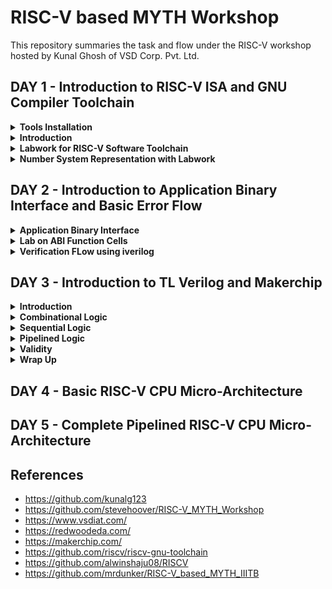 # RISC-V based MYTH Workshop

This repository summaries the task and flow under the RISC-V workshop hosted by Kunal Ghosh of VSD Corp. Pvt. Ltd. 


## DAY 1 - Introduction to RISC-V ISA and GNU Compiler Toolchain

<details>
<summary><strong>Tools Installation</strong></summary>

Under this section, we go over the necessary tool installations for RISC-V based MYTH workshop. The system used is Zorin OS 16.3, and kernel version - 5.15.0-50-generic.

- Follow the steps.

```bash
sudo apt install libboost-all-dev
git clone https://github.com/kunalg123/riscv_workshop_collaterals.git
cd riscv_workshop_collaterals
chmod +x run.sh
./run.sh
```

- Once run, a make error occurs. It is ignored and and the following commands are given

 ```bash
cd ~/riscv_toolchain/iverilog/
git checkout --track -b v10-branch origin/v10-branch
git pull 
chmod 777 autoconf.sh 
./autoconf.sh 
./configure 
make
sudo make install
```


- Now set the PATH variable in .bashrc file

```bash
gedit .bashrchttps://vsdiat.com/home
#Instead of shant put your username
export PATH="/home/shant/riscv_toolchain/riscv64-unknown-elf-gcc-8.3.0-2019.08.0-x86_64-linux-ubuntu14/bin:$PATH" 
source .bashrc
```
 
</details>


<details>
<summary><strong>Introduction</strong></summary>

RISC-V is an open-source instruction set architecture (ISA) for computer processors. An instruction set architecture defines the set of instructions that a processor can execute and the organization and behaviour of those instructions. RISC-V is unique in that any single company or organization does not own it. and it is freely available for anyone to use, modify, and implement without the need for licensing fees or proprietary restrictions.

![risc1](https://github.com/Shant1R/RISC-V/assets/59409568/a9782f60-fa86-454a-af08-6a7d56a4c4e2)
 
 - Application software (apps) and hardware are linked by 'system software'.There are various layers of **system software**. This includes major components like Compiler and Assembler.
 - The compiler compiles high-level codes like C and C++ to Instructions(eg: the codes inside .exe files) that can be read by the Assembler.
 - The Assembler converts it into binary codes which the machine can understand. The instructions act as an interface between the high-level language and the machine language.
 - The converted binary is then given to an RTL snippet that understands the instruction. This is done by a Hardware Description Language (HDL).
 - This is basically called RTL implementation and a netlist is being generated. with this, a physical design implementation of the design is generated.

The RISC-V has been designed to support extensive customization and specialization which can be extended  with  one  or  more  optional  instruction-set  extensions,  but  the  base  integer instructions cannot be redefine. The different instructions included in RISC-V are listed below.

1. Pseudo instructions - For e.g- mv,li,ret etc
2. Base integer instruction (RV64I, RV32I)-For e.g-lui,addi etc
3. Multiply extension (RV64M) -For e.g- mulw,divw etc
4. Single and double floating point instruction (RV64F, RV64D) -For e.g- flw,fadd etc
5. Application binary instruction 
6. Memory allocation and stack pointer

</details>


<details>
<summary><strong>Labwork for RISC-V Software Toolchain</strong></summary>
 
Under this section, we first create a C program file and verify if the logic using gcc. Here we have made a program to sum all the numbers from 1 to 50. Code for sum1toN.c ->

```bash
#include <stdio.h>
int main(){
int n = 50,sum=0,i;
for(i=0;i<=n;i++)
{
    sum= sum +i;
}
printf("The sum of %d consecutive numbers is :%d \n",n,sum);
return 0;
}
```

- Now we execute the code using RISC-V compiler. This gives us the assembly level solution. The code is coverted to RISC-V ISA.

```bash
/home/shant/riscv_toolchain/riscv64-unknown-elf-gcc-8.3.0-2019.08.0-x86_64-linux-ubuntu14/bin/riscv64-unknown-elf-gcc -O1 -mabi=lp64 -march=rv64i -o sum1toN.o sum1toN.c
/home/shant/riscv_toolchain/riscv64-unknown-elf-gcc-8.3.0-2019.08.0-x86_64-linux-ubuntu14/bin/riscv64-unknown-elf-objdump -d sum1toN.o | less
```
- The first commmand line generates the ISA file and the second command gives a detailed insight.
- It can be calculated using the memory locations, how many instructions are given. For this example, we can verify by counting.
- We have total 36 instructions.

![Screenshot from 2023-08-21 14-32-16](https://github.com/Shant1R/RISC-V/assets/59409568/6223591e-74cd-4fd4-9d16-d6a2dc7929bb)


- Introducting ***spike*** debugger. It helps to check upon the data stored at a location before and after the statement execution. It also provides a proper output similar to incase of using gcc compiler.
- To **compile** the Code 

```bash
./riscv_toolchain/riscv64-unknown-elf-gcc-8.3.0-2019.08.0-x86_64-linux-ubuntu14/bin/spike pk sum1toN.o
```

![Screenshot from 2023-08-21 14-12-31](https://github.com/Shant1R/RISC-V/assets/59409568/edebc8cc-5916-4b2f-9eb7-2645f61b26b2)

- To **debug** the code.

```bash
/riscv_toolchain/riscv64-unknown-elf-gcc-8.3.0-2019.08.0-x86_64-linux-ubuntu14/bin/spike -d pk sum1toN.o
(spike) until pc 0 101aa
bbl loader
(spike) 
core   0: 0x00000000000101aa (0x03200793) li      a5, 50
(spike) reg 0 a5
0x0000000000000032
(spike) 
core   0: 0x00000000000101ae (0xfef42223) sw      a5, -28(s0)

```
![Screenshot from 2023-08-21 14-37-32](https://github.com/Shant1R/RISC-V/assets/59409568/e9e58ccf-972d-4361-8a16-9805eea676ab)



- To **exit** the debugger.

```bash
(spike) q
```
![Screenshot from 2023-08-21 14-37-35](https://github.com/Shant1R/RISC-V/assets/59409568/e3ba0032-4985-4270-8cd0-93639e9043fe)

 
</details>


<details>

<summary><strong>Number System Representation with Labwork </strong></summary>

In RISC-V and computer architecture in general, several terms relate to data representation and storage. Let's explore them:

1. **Byte:** - A byte is the fundamental unit of data storage and representation in computers. It consists of 8 bits and can represent a single character or value.

2. **Word:** - A word typically refers to the natural data size that a processor operates with. In RISC-V, the term "word" can vary based on the architecture. For example, in RV32 (32-bit architecture), a word is 4 bytes (32 bits), while in RV64 (64-bit architecture), a word is 8 bytes (64 bits).

3. **Double Word:** - A double word is twice the size of a word. In RISC-V, for example, in RV32, a double word is 8 bytes (64 bits), and in RV64, a double word is 16 bytes (128 bits).

4. **Least Significant Bit (LSB):** -  The least significant bit is the lowest-order bit in a binary representation. 

5. **Most Significant Bit (MSB):** -  The most significant bit is the highest-order bit in a binary representation. It has the greatest influence on the overall value of a number. The MSB is the bit that represents the largest power of two.


6. **Endianess:** - Endianess refers to how multi-byte data is stored in memory. In a big-endian system, the most significant byte is stored at the lowest memory address, while in a little-endian system, the least significant byte is stored at the lowest memory address. RISC-V supports both big-endian and little-endian modes.

7. **Byte addressing** -  is a memory addressing scheme used in computer systems to identify and access individual bytes of data within the computer's memory. In byte addressing, each individual byte in the memory has a unique address, allowing direct access to and manipulation of single bytes of data. In RISC-V, like in many other computer architectures, memory is byte-addressable.

Understanding these terms is crucial when working with data representation, memory allocation, and programming in computer systems, including the RISC-V architecture.

Integer number representation refers to the method used to represent whole numbers (integers) within a computer's memory or processor. There are different ways to represent integers in binary form, which is the fundamental language of computers. On a high level, we recognize numbers as decimals but computers recognize them as binary (1's or 0's). So binary conversion is key here.

***Unsigned Numbers***
  
- Unsigned numbers are a type of integer representation that only includes non-negative integers. These numbers do not have a sign bit to indicate whether they are positive or negative; they represent values greater than or equal to zero. In binary representation, all the bits are used to represent the magnitude of the number, and there is no need to allocate a bit for the sign.

- Unsigned numbers are often used in situations where negative values are not relevant or meaningful. They can represent quantities, indices, counts, and other values that are always positive or zero.

![Screenshot from 2023-08-21 00-15-15](https://github.com/Shant1R/RISC-V/assets/59409568/fe9c1f86-1a27-43b8-8937-1877f5e8a835)


***Signed Number***

- Signed numbers are a type of integer representation that includes both positive and negative integers. In computer systems, signed numbers are represented using various methods to indicate the sign and magnitude of the number.
- Two's complement is the most widely used method for representing signed integers in computers. In this method, the leftmost bit (the most significant bit) is the sign bit. A value of 0 in the sign bit represents a positive number, and a value of 1 represents a negative number. The remaining bits represent the magnitude of the number in binary form.
- To negate a number in two's complement, you invert all the bits (change 0s to 1s and vice versa) and then add 1 to the result. This method simplifies arithmetic operations and eliminates the need for a separate subtraction circuit.

***Lab 1***

- Under this, we execute the code to find out the biggest 64 bit number stored, using the c file unsigned.c

```bash
#include <stdio.h>
#include <math.h>
int main() {
unsigned long long int max = (unsigned long long int) (pow(2,64) -1);
printf("highest number represented by unsigned long long int is %llu\n", max);
return 0;
}
```

- Upon execution, we determine the highest numerical value.

![Screenshot from 2023-08-21 14-54-16](https://github.com/Shant1R/RISC-V/assets/59409568/bf9f1797-f283-4ff1-8015-884b9e80efd0)

- This can be verified by putting power value more than 64, we will still get the same value.
- Upon going below, we get a smaller value.
- In case, we multiply the value by -1 in the code, we get output as 0.

```bash
unsigned long long int max = (unsigned long long int) (pow(2,10) * -1);
```

![Screenshot from 2023-08-21 15-00-49](https://github.com/Shant1R/RISC-V/assets/59409568/b8130b2d-f78a-4a7e-b97d-bb85721dec5a)

- To obtain a negetive value, we would remove the *unsigned* keyword.

```bash
long long int max = (long long int) (pow(2,10) * -1);
```

![Screenshot from 2023-08-21 15-05-49](https://github.com/Shant1R/RISC-V/assets/59409568/14d1fbb6-486a-447f-bc28-1de932b37240)


***Lab 2***

- Under this lab, we have been provided with the code to find the highest and lowest of the 64 bit signed numbers.
- Code for signed.c

```bash
#include <stdio.h>
#include <math.h>
int main() {
long long int max = (int) (pow(2,63) -1);
long long int min = (int) (pow(2,63) * -1);
printf("highest number represented by long long int is %lld\n", max);
printf("lowest number represented by long long int is %lld\n", min);
return 0;
```

- This gives incorrerct output for the values. We rectify the error and execute using RISC-V compiler.
- Debugged Code for signed.c


```bash
#include <stdio.h>
#include <math.h>
int main() {
long long int max = (long long int) (pow(2,63) -1);
long long int min = (long long int) (pow(2,63) * -1);
printf("highest number represented by long long int is %lld\n", max);
printf("lowest number represented by long long int is %lld\n", min);
return 0;
```
  

![Screenshot from 2023-08-21 15-11-37](https://github.com/Shant1R/RISC-V/assets/59409568/87cba4d0-4842-46dd-a28d-31f2dbe11920)

Table for memory size along with the format specifier for various data types.

![Screenshot from 2023-08-21 15-13-33](https://github.com/Shant1R/RISC-V/assets/59409568/7aab2123-77f1-4e48-8631-c78a93da9ce3)

 
</details>






## DAY 2 - Introduction to Application Binary Interface and Basic Error Flow

<details>

<summary><strong>Application Binary Interface</strong></summary>

The Application Binary Interface (ABI) is a set of rules and conventions that dictate how binary code communicates and interacts with other binary code, usually across different components of a software system or even across different software systems. In simpler terms, it defines how functions are called, how data is organized, and how components cooperate at the binary level. ABIs are crucial for enabling interoperability between different software components, whether they're compiled by the same or different compilers, or even running on different hardware architectures. Operating systems, libraries, and various programming languages need to adhere to a specific ABI to ensure that their binary components can work together seamlessly.

There are different interfaces in a computer system. 

![Screenshot from 2023-08-21 15-26-45](https://github.com/Shant1R/RISC-V/assets/59409568/510ff58c-2a73-45ee-9e3c-921c5be722a3)

We have gone through the ISA and RTL layer interfaces. One such interface is ABI. If an applicatin programmer has to access the hardware resources, one has to do it using the registers, which is done using the ABI also known as system calls. 

To have a better understanding, we need to have an insight into the memory and storage for RISC-V. 

- RISC V belongs to the little endian memory addressing system, which means that the least significant byte of a word is stored in the smallest memory address. 
- In RISC V architecture, the width of the register is defined as XLEN. For RV64 and RV32, the widths are 64 bits and 32 bits, respectively.
- It is to note that there are 32 registor provided, which can be of 32 or 64 bits.
- There are two ways to store a data into the registors

![Screenshot from 2023-08-21 16-00-23](https://github.com/Shant1R/RISC-V/assets/59409568/9c44636f-01f9-42b0-b6d2-40a64981b9f5)

- First, one can directly loaded into the data into the registors, The second being via memory.
- The data is split into 8 parts of each being 8 bits, ie double-words each. Then the most significant byte is loaded into the little endian procedure and so forth. 


Now, we will look into how to do some basic functions and they structure of the said instruction for the operation. 

***Operation load***

```bash
ld x8,16(x23)
```
![Screenshot from 2023-08-21 16-23-55](https://github.com/Shant1R/RISC-V/assets/59409568/6a153963-21cb-4be2-8e4f-9910c4a7d081)

- The opcode for ld is defined in opcode and funct3.
- rd defines the destination register
- rs1 points to the memory location for loading, ie source register.
- immediate gives the exact memory location for loading by adding it to the rs1 value, ie offset.

***Operation add***

```bash
add x8,x29,x8
```
![Screenshot from 2023-08-21 16-24-13](https://github.com/Shant1R/RISC-V/assets/59409568/54290ba8-f719-4be1-8605-06dd28fee9d4)

- The opcode for ld is defined in opcode, funct3 and funct7.
- rd defines the destination register
- rs1 and rs2 are the two source registers.

***Operation store***

```bash
sd x8,8(x23)
```
![Screenshot from 2023-08-21 16-24-34](https://github.com/Shant1R/RISC-V/assets/59409568/765f8f21-41d7-4988-ab7b-a569ee1dcb9f)

- The opcode for ld is defined in opcode and funct3.
- rs1 and rs2 are the two source registers.
- immediate ie offset is split into two parts.

*NOTE* -- we see that all the source and destination registers are defined using 5 bits, thus only 32 unique locations can be stored, hence the reason why RISC-V has 32 registers for design.

It uses different registers(32 in number) which are each of width of 32 bit for RV32 ( and widht of for RV64) . For base integer instructions there are broadly 3 types of of such registers:

 - I-type : For instructions having immediate values as operands.
 - R-type : For instructions having only registers as operands.
 - S-type : For instructions used for storing operations.

![Screenshot from 2023-08-21 16-39-14](https://github.com/Shant1R/RISC-V/assets/59409568/d24a5248-2f46-478d-92b7-8319fa9945ed)

- The table summaries how the RISC-V architecture defines the 32 registers for different usages and there ABI names.
 
</details>



<Details>

<summary><strong>Lab on ABI Function Cells</strong></summary>

Under this section, we look into how to convert write an equivalent c program using the ABI registers for RISC-V. We have taken the example for the program to add the numbers from 1 tp 10.

- Algorithm for the given operation is -->

![Screenshot from 2023-08-21 17-29-00](https://github.com/Shant1R/RISC-V/assets/59409568/ce511ce6-1021-4638-b49c-59fb96909c77)

- C code for the summation
```bash
#include <stdio.h>
extern int load(int x,int y);
int main()
 {
 	int result = 0;
	int count =9;
 	result = load(0x0,count+1);
 	printf("Sum of numbers from 1 to %d is %d\n",count,result);
 } 
```

- Code for the load file. It is saved as load.S; with an extension of .S

```bash
.section .text
.global load
.type load, @function

load: 
     add   a4,a0,zero    //initialize sum register a4 with 0x0
     add   a2,a0,a1      //store count of 10 in reg a. reg a1 is loaded with 0xa(decimal 10) from main
     add   a3,a0,zero    //initialize intermediate sum reg a3 by 0x0

loop:
 add   a4,a3,a4     // Incremental addition
     addi  a3,a3,1      // Increment intermediate register by 1
     blt   a3,a2,loop   // If a3 is less than a2,branch to label <loop> 
     add   a0,a4,zero   // store final result to reg a0 so that it can be read by main pgm
     ret
```

- We execute the program on the terminal using the following set of commands.

```bash
riscv64-unknown-elf-gcc -ofast -o custom1to10.o custom1to10.c load.S
./riscv_toolchain/riscv64-unknown-elf-gcc-8.3.0-2019.08.0-x86_64-linux-ubuntu14/bin/spike  pk custom1to10.o
riscv64-unknown-elf-objdump -d custom1to10.o  | less
```

- Output on the terminal

![Screenshot from 2023-08-21 17-46-37](https://github.com/Shant1R/RISC-V/assets/59409568/21aae137-27d9-45f3-82de-7866b7a767fe)

- Instruction set generated under ABI.
   
![Screenshot from 2023-08-21 17-44-46](https://github.com/Shant1R/RISC-V/assets/59409568/2b040457-d5dc-4e22-a4cd-385940056f59)

 
</Details>

<details>
<summary><strong>Verification FLow using iverilog</strong></summary>

Under the previous section, we saw how to run a C program and the assembly level program and called it back to the main C program. This was simualtion based experiments. We will now see how to run the same C program on a RISC-V based architecture.

![Screenshot from 2023-08-21 18-00-13](https://github.com/Shant1R/RISC-V/assets/59409568/ce29a725-0b84-4e8b-baa7-5d532943796a)

- The image describes the flow for the operations.
- We have riscv cpu program code through which we send the HEX format file of c program to show output the output of the given code.

***Have to complete this***

</details>

## DAY 3 - Introduction to TL Verilog and Makerchip

<details>
<summary><strong>Introduction</strong></summary>

Under this section, we are going to look into:

- Logic gates
- MakerChip platform(IDE)
- Combinational Logic
- Sequential Logic
- Piplining logic
- State

We will be using TLverilog which is an extension of verilog and Makerchip IDE to visualise the design.

***Logic Gates***
 Logic gates are fundamental building blocks of digital circuits. They are electronic devices that perform basic logical operations on one or more binary inputs (usually 0 or 1) to produce a single binary output. These gates are the foundation of all digital systems, including computers, microcontrollers, and other digital devices. Logic gates are typically implemented using electronic components such as transistors.

The most common logic gates are:
1. NOT
2. AND
3. OR
4. NAND
5. NOR
6. XOR
7. XNOR

![Screenshot from 2023-08-21 18-30-47](https://github.com/Shant1R/RISC-V/assets/59409568/04d63592-d329-460c-8a97-856ca4be33db)
- The image provides the truth tables for the various logic gates along with logic diagrams.

![Screenshot from 2023-08-21 18-36-15](https://github.com/Shant1R/RISC-V/assets/59409568/0f002dc6-0c39-4f84-9d37-ec7de1538296)

- The images shows the various syntax for the logic gates. Our main focus will be on verilog.


***Introduction to Makerchip*** [*link to the platform*](https://makerchip.com/)

Makerchip is an online platform that provides an integrated development environment (IDE) for digital design and verification using SystemVerilog and TL Verilog. It allows engineers, students, and enthusiasts to design and simulate digital circuits, develop RTL (Register Transfer Level) code, and explore hardware design concepts without requiring the local installation of tools. TL-Verilog was used as the HDL of choice for this project. Projects on Makerchip can be completely designed using TL-Verilog. Transaction Level - Verilog standard is an extension of Verilog which has various advantages like simpler syntax, shorter codes and easy pipelining.

There are several example designs on makerchip to practice and get familiaried with the platform. 
      
</details>


<details>
<summary><strong>Combinational Logic</strong></summary>

Under this section, we will go over a few lab examples using Makerchip to have a firm grasp.

***Loading Pythagorean Implementation Example on Makerchip IDE***

![Screenshot from 2023-08-21 19-10-22](https://github.com/Shant1R/RISC-V/assets/59409568/adb2e2d4-da8d-4d5b-aca3-9ed277727065)

 
</details>



<details>
<summary><strong>Sequential Logic</strong></summary>
 
</details>



<details>
<summary><strong>Pipelined Logic</strong></summary>
 
</details>



<details>
<summary><strong>Validity</strong></summary>
 
</details>



<details>
<summary><strong>Wrap Up</strong></summary>
 
</details>



## DAY 4 - Basic RISC-V CPU Micro-Architecture
 
## DAY 5 - Complete Pipelined RISC-V CPU Micro-Architecture

## References
- https://github.com/kunalg123
- https://github.com/stevehoover/RISC-V_MYTH_Workshop
- https://www.vsdiat.com/
- https://redwoodeda.com/
- https://makerchip.com/
- https://github.com/riscv/riscv-gnu-toolchain
- https://github.com/alwinshaju08/RISCV
- https://github.com/mrdunker/RISC-V_based_MYTH_IIITB


